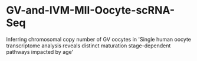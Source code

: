 # GV-and-IVM-MII-Oocyte-scRNA-Seq
Inferring chromosomal copy number of GV oocytes in 'Single human oocyte transcriptome analysis reveals distinct maturation stage-dependent pathways impacted by age'
